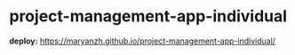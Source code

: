 # project-management-app-individual
**deploy:**
https://maryanzh.github.io/project-management-app-individual/

